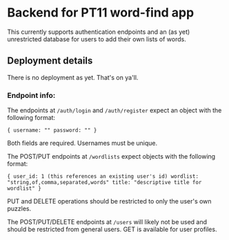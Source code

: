 # Backend for PT11 word-find app

This currently supports authentication endpoints and an (as yet) unrestricted database for users to add their own lists of words.

## Deployment details

There is no deployment as yet. That's on ya'll.

### Endpoint info:

The endpoints at `/auth/login` and `/auth/register` expect an object with the following format:

`
{
    username: ""
    password: ""
}
`

Both fields are required. Usernames must be unique.

The POST/PUT endpoints at `/wordlists` expect objects with the following format:

`
{
    user_id: 1 (this references an existing user's id)
    wordlist: "string,of,comma,separated,words"
    title: "descriptive title for wordlist"
}
`

PUT and DELETE operations should be restricted to only the user's own puzzles.

The POST/PUT/DELETE endpoints at `/users` will likely not be used and should be restricted from general users. GET is available for user profiles. 
